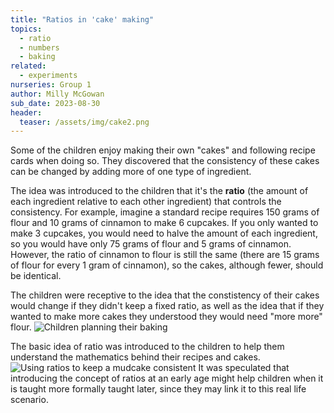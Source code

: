 ```yaml
---
title: "Ratios in 'cake' making"
topics:
  - ratio
  - numbers
  - baking
related: 
  - experiments
nurseries: Group 1
author: Milly McGowan
sub_date: 2023-08-30
header:
  teaser: /assets/img/cake2.png
---
```

Some of the children enjoy making their own "cakes" and following recipe cards when doing so. They discovered that the consistency of these cakes can be changed by adding more of one type of ingredient.

The idea was introduced to the children that it's the **ratio** (the amount of each ingredient relative to each other ingredient) that controls the consistency. For example, imagine a standard recipe requires 150 grams of flour and 10 grams of cinnamon to make 6 cupcakes. If you only wanted to make 3 cupcakes, you would need to halve the amount of each ingredient, so you would have only 75 grams of flour and 5 grams of cinnamon. However, the ratio of cinnamon to flour is still the same (there are 15 grams of flour for every 1 gram of cinnamon), so the cakes, although fewer, should be identical. 

The children were receptive to the idea that the constistency of their cakes would change if they didn't keep a fixed ratio, as well as the idea that if they wanted to make more cakes they understood they would need "more more" flour.
![Children planning their baking]({{site.baseurl}}/assets/img/cake1.png "Planning a cake")

The basic idea of ratio was introduced to the children to help them understand the mathematics behind their recipes and cakes.
![Using ratios to keep a mudcake consistent]({{site.baseurl}}/assets/img/cake2.png "Mudcakes")
It was speculated that introducing the concept of ratios at an early age might help children when it is taught more formally taught later, since they may link it to this real life scenario.